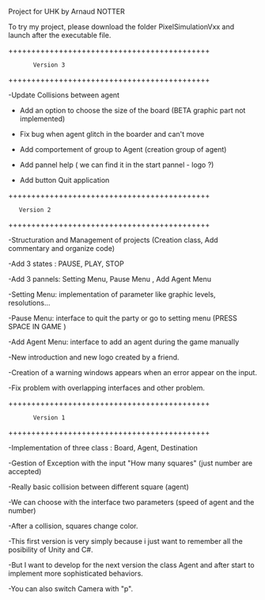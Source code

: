 
Project for UHK by Arnaud NOTTER

To try my project, please download the folder PixelSimulationVxx and launch after the executable file.

++++++++++++++++++++++++++++++++++++++++++++

           Version 3
++++++++++++++++++++++++++++++++++++++++++++

-Update Collisions between agent

- Add an option to choose the size of the board (BETA graphic part not implemented)

- Fix bug when agent glitch in the boarder and can't move

- Add comportement of group to Agent (creation group of agent)

- Add pannel help ( we can find it in the start pannel - logo ?)

- Add button Quit application 


++++++++++++++++++++++++++++++++++++++++++++

       Version 2
++++++++++++++++++++++++++++++++++++++++++++

-Structuration and Management of projects (Creation class, Add commentary and organize code)

-Add 3 states : PAUSE, PLAY, STOP

-Add 3 pannels: Setting Menu, Pause Menu , Add Agent Menu

-Setting Menu: implementation of parameter like graphic levels, resolutions...

-Pause Menu: interface to quit the party or go to setting menu (PRESS SPACE IN GAME )

-Add Agent Menu: interface to add an agent during the game manually

-New introduction and new logo created by a friend.

-Creation of a warning windows appears when an error appear on the input.

-Fix problem with overlapping interfaces and other problem.

++++++++++++++++++++++++++++++++++++++++++++

           Version 1
++++++++++++++++++++++++++++++++++++++++++++

-Implementation of three class : Board, Agent, Destination

-Gestion of Exception with the input "How many squares" (just number are accepted)

-Really basic collision between different square (agent)

-We can choose with the interface two parameters (speed of agent and the number)

-After a collision, squares change color.

-This first version is very simply because i just want to remember all the posibility of Unity and C#.

-But I want to develop for the next version the class Agent and after start to implement more sophisticated behaviors.

-You can also switch Camera with "p".








